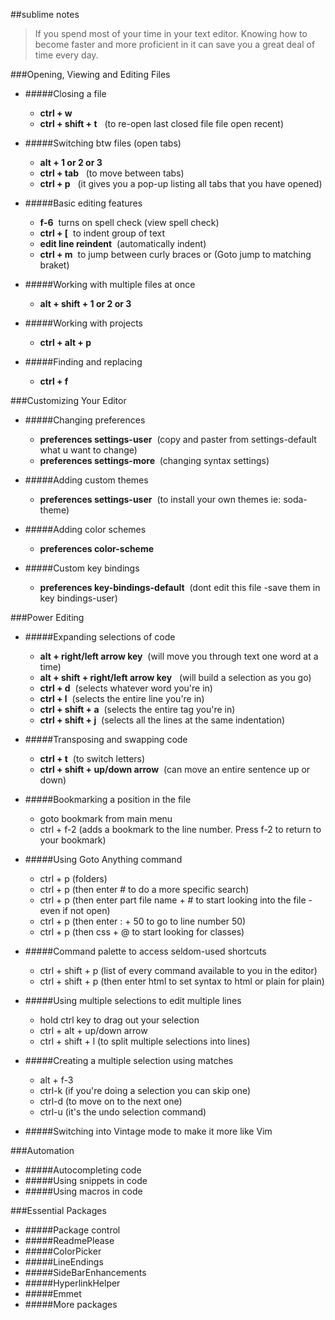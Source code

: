 ##sublime notes

>If you spend most of your time in your text editor. Knowing how to become faster and more proficient in it can save you a great deal of time every day.

###Opening, Viewing and Editing Files

* #####Closing a file
	*  **ctrl + w**          
	*  **ctrl + shift + t**  &nbsp; (to re-open last closed file file open recent)

* #####Switching btw files (open tabs)
	* **alt + 1 or 2 or 3**
	* **ctrl + tab** &nbsp; (to move between tabs)
	* **ctrl + p**  &nbsp; (it gives you a pop-up listing all tabs that you have opened)

* #####Basic editing features
	* **f-6** &nbsp;turns on spell check (view spell check)
	* **ctrl + [**  &nbsp;to indent group of text
	* **edit line reindent** &nbsp;(automatically indent)
	* **ctrl + m**  &nbsp;to jump between curly braces or (Goto jump to matching braket)

* #####Working with multiple files at once
	* **alt + shift + 1 or 2 or 3**

* #####Working with projects
	* **ctrl + alt + p**

* #####Finding and replacing
	* **ctrl + f**

###Customizing Your Editor

* #####Changing preferences
	* **preferences settings-user** &nbsp;(copy and paster from settings-default what u want to change)
	* **preferences settings-more** &nbsp;(changing syntax settings)
	
* #####Adding custom themes
	* **preferences settings-user** &nbsp;(to install your own themes ie: soda-theme)

* #####Adding color schemes
	* **preferences color-scheme**

* #####Custom key bindings
	* **preferences key-bindings-default** &nbsp;(dont edit this file -save them in key bindings-user)


###Power Editing

* #####Expanding selections of code
	* **alt + right/left arrow key**  &nbsp;(will move you through text one word at a time)
	* **alt + shift + right/left arrow key** &nbsp; (will build a selection as you go)
	* **ctrl + d**  &nbsp;(selects whatever word you're in)
	* **ctrl + l**  &nbsp;(selects the entire line you're in)
	* **ctrl + shift + a**  &nbsp;(selects the entire tag you're in)
	* **ctrl + shift + j**  &nbsp;(selects all the lines at the same indentation)

* #####Transposing and swapping code
	* **ctrl + t**   &nbsp;(to switch letters)
	* **ctrl + shift + up/down arrow**   &nbsp;(can move an entire sentence up or down)

* #####Bookmarking a position in the file
	* goto bookmark from main menu
	* ctrl + f-2  (adds a bookmark to the line number. Press f-2 to return to your bookmark)

* #####Using Goto Anything command
	* ctrl + p (folders)
	* ctrl + p (then enter # to do a more specific search)
	* ctrl + p (then enter part file name + # to start looking into the file - even if not open)
	* ctrl + p (then enter : + 50 to go to line number 50)
	* ctrl + p (then css + @ to start looking for classes)

* #####Command palette to access seldom-used shortcuts
	* ctrl + shift + p (list of every command available to you in the editor)
	* ctrl + shift + p (then enter html to set syntax to html or plain for plain)

* #####Using multiple selections to edit multiple lines
	* hold ctrl key to drag out your selection
	* ctrl + alt + up/down arrow
	* ctrl + shift + l (to split multiple selections into lines)

* #####Creating a multiple selection using matches
	* alt + f-3 
	* ctrl-k (if you're doing a selection you can skip one)
	* ctrl-d (to move on to the next one)
	* ctrl-u (it's the undo selection command)

* #####Switching into Vintage mode to make it more like Vim

###Automation

* #####Autocompleting code
* #####Using snippets in code
* #####Using macros in code

###Essential Packages

* #####Package control
* #####ReadmePlease
* #####ColorPicker
* #####LineEndings
* #####SideBarEnhancements
* #####HyperlinkHelper
* #####Emmet
* #####More packages
